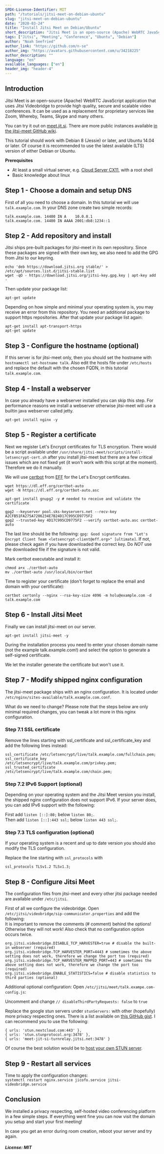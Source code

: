 ```yaml
---
SPDX-License-Identifier: MIT
path: "/tutorials/jitsi-meet-on-debian-ubuntu"
slug: "jitsi-meet-on-debian-ubuntu"
date: "2020-03-24"
title: "Install Jitsi Meet on Debian/Ubuntu"
short_description: "Jitsi Meet is an open-source (Apache) WebRTC JavaScript application that uses Jitsi Videobridge to provide high quality, secure and scalable video conferences."
tags: ["Jitsi", "Meeting", "Conference", "Ubuntu", "Debian"]
author: "Noah Seefried"
author_link: "https://github.com/n-se"
author_img: "https://avatars.githubusercontent.com/u/34218225"
author_description: ""
language: "en"
available_languages: ["en"]
header_img: "header-4"
---
```


## Introduction

Jitsi Meet is an open-source (Apache) WebRTC JavaScript application that uses Jitsi Videobridge to provide high quality, secure and scalable video conferences.  It can be used as a replacement for proprietary services like Zoom, Whereby, Teams, Skype and many others.

You can try it out on [meet.jit.si](https://meet.jit.si/). There are more public instances available [in the jitsi-meet GitHub wiki](https://github.com/jitsi/jitsi-meet/wiki/Jitsi-Meet-Instances).

This tutorial should work with Debian 8 (Jessie) or later, and Ubuntu 14.04 or later. Of course it is recommended to use the latest available (LTS) version of either Debian or Ubuntu.

**Prerequisites**

* At least a  small virtual server, e.g. [Cloud Server CX11](https://www.hetzner.com/cloud#pricing), with a root shell
* Basic knowledge about linux

## Step 1 - Choose a domain and setup DNS

First of all you need to choose a domain. In this tutorial we will use `talk.example.com`.  In your DNS zone create two simple records:

```dns
talk.example.com. 14400 IN A    10.0.0.1
talk.example.com. 14400 IN AAAA 2001:db8:1234::1
```

## Step 2 - Add repository and install

Jitsi ships pre-built packages for jitsi-meet in its own repository. Since these packages are signed with their own key, we also need to add the GPG from Jitsi to our keyring.

```console
echo 'deb https://download.jitsi.org stable/' > /etc/apt/sources.list.d/jitsi-stable.list
wget -qO - https://download.jitsi.org/jitsi-key.gpg.key | apt-key add -
```

Then update your package list:

`apt-get update`

Depending on how simple and minimal your operating system is, you may receive an error from this repository. You need an additional package to support https repositories. After that update your package list again:

```console
apt-get install apt-transport-https
apt-get update
```

## Step 3 - Configure the hostname (optional)

If this server is for jitsi-meet only, then you should set the hostname with `hostnamectl set-hostname talk`.  Also edit the hosts file under `/etc/hosts` and replace the default with the chosen FQDN, in this tutorial `talk.example.com`.

## Step 4 - Install a webserver

In case you already have a webserver installed you can skip this step. For performance reasons we install a webserver otherwise jitsi-meet will use a builtin java webserver called jetty.

`apt-get install nginx -y`

## Step 5 - Register a certificate

Next we register Let's Encrypt certificates for TLS encryption. There would be a script available under `/usr/share/jitsi-meet/scripts/install-letsencrypt-cert.sh` after you install jitsi-meet but there are a few critical issues which are not fixed yet (it won't work with this script at the moment). Therefore we do it manually.

We will use [certbot](https://certbot.eff.org/) from [EFF](https://www.eff.org/) for the Let's Encrypt certificates.

```console
wget https://dl.eff.org/certbot-auto
wget -N https://dl.eff.org/certbot-auto.asc

apt-get install gnupg2 -y # needed to receive and validate the certificate

gpg2 --keyserver pool.sks-keyservers.net --recv-key A2CFB51FA275A7286234E7B24D17C995CD9775F2
gpg2 --trusted-key 4D17C995CD9775F2 --verify certbot-auto.asc certbot-auto
```

The last line should be the following: `gpg: Good signature from "Let's Encrypt Client Team <letsencrypt-client@eff.org>" [ultimate]`. If not, please check again if you have downloaded the correct key. Do *NOT* use the downloaded file if the signature is not valid.

Mark certbot executable and install it:

```console
chmod a+x ./certbot-auto
mv ./certbot-auto /usr/local/bin/certbot
```

Time to register your certificate (don't forget to replace the email and domain with your certificate):

`certbot certonly --nginx --rsa-key-size 4096 -m holu@example.com -d talk.example.com`

## Step 6 - Install Jitsi Meet

Finally we can install jitsi-meet on our server.

`apt-get install jitsi-meet -y`

During the installation process you need to enter your chosen domain name (not the example talk.example.com!) and select the option to generate a self-signed certificate.

We let the installer generate the certificate but won't use it.

## Step 7 - Modify shipped nginx configuration

The jitsi-meet package ships with an nginx configuration. It is located under `/etc/nginx/sites-available/talk.example.com.conf`.

What do we need to change? Please note that the steps below are only minimal required changes, you can tweak a lot more in this nginx configuration.

### Step 7.1 SSL certificate

Remove the lines starting with ssl_certificate and ssl_certificate_key and add the following lines instead:

```nginx
ssl_certificate /etc/letsencrypt/live/talk.example.com/fullchain.pem;
ssl_certificate_key /etc/letsencrypt/live/talk.example.com/privkey.pem;
ssl_trusted_certificate /etc/letsencrypt/live/talk.example.com/chain.pem;
```

### Step 7.2 IPv6 Support (optional)

Depending on your operating system and the Jitsi Meet version you install, the shipped nginx configuration does not support IPv6. If your server does, you can add IPv6 support with the following:

First add `listen [::]:80;` below `listen 80;`.  
Then add `listen [::]:443 ssl;` below `listen 443 ssl;`.

### Step 7.3 TLS configuration (optional)

If your operating system is a recent and up to date version you should also modify the TLS configuration.

Replace the line starting with `ssl_protocols` with

```nginx
ssl_protocols TLSv1.2 TLSv1.3;
```

## Step 8 - Configure Jitsi Meet

The configuration files from jitsi-meet and every other jitsi package needed are available under `/etc/jitsi`.

First of all we configure the videobridge. Open `/etc/jitsi/videobridge/sip-communicator.properties` and add the following:  
It is important to remove the comments (# comment) behind the options! Otherwise they will not work! Also check that no configuration option occurs twice.

```
org.jitsi.videobridge.DISABLE_TCP_HARVESTER=true # disable the built-in webserver (required)
org.jitsi.videobridge.TCP_HARVESTER_PORT=4443 # sometimes the above setting does not work, therefore we change the port too (required)
org.jitsi.videobridge.TCP_HARVESTER_MAPPED_PORT=443 # sometimes the above setting does not work, therefore we change the port too (required)
org.jitsi.videobridge.ENABLE_STATISTICS=false # disable statistics to third parties (optional)
```

Additional optional configuration:
Open `/etc/jitsi/meet/talk.exampe.com-config.js`:

Uncomment and change `// disableThirdPartyRequests: false` to `true`

Replace the google stun servers under `stunServers:` with other (hopefully) more privacy respecting ones.  There is a list available on [this GitHub gist](https://gist.github.com/mondain/b0ec1cf5f60ae726202e). I can recommend you to use the following:

```
{ urls: 'stun.nextcloud.com:443' },
{ urls: 'stun.stunprotocol.org:3478' },
{ urls: 'meet-jit-si-turnrelay.jitsi.net:3478' }
```

Of course the best solution would be to [host your own STUN server](https://community.hetzner.com/tutorials/install-turn-stun-server-on-debian-ubuntu-with-coturn).

## Step 9 - Restart all services

Time to apply the configuration changes:  
`systemctl restart nginx.service jicofo.service jitsi-videobridge.service`

## Conclusion

We installed a privacy respecting, self-hosted video conferencing platform in a few simple steps.  If everything went fine you can now visit the domain you setup and start your first meeting!

In case you get an error during room creation, reboot your server and try again.

##### License: MIT

<!--

Contributor's Certificate of Origin

By making a contribution to this project, I certify that:

(a) The contribution was created in whole or in part by me and I have
    the right to submit it under the license indicated in the file; or

(b) The contribution is based upon previous work that, to the best of my
    knowledge, is covered under an appropriate license and I have the
    right under that license to submit that work with modifications,
    whether created in whole or in part by me, under the same license
    (unless I am permitted to submit under a different license), as
    indicated in the file; or

(c) The contribution was provided directly to me by some other person
    who certified (a), (b) or (c) and I have not modified it.

(d) I understand and agree that this project and the contribution are
    public and that a record of the contribution (including all personal
    information I submit with it, including my sign-off) is maintained
    indefinitely and may be redistributed consistent with this project
    or the license(s) involved.

Signed-off-by: Noah Seefried <dev@noah-seefried.de>

-->
